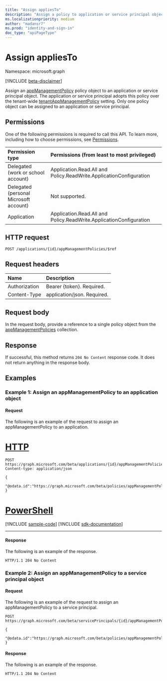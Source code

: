 ```yaml
---
title: "Assign appliesTo"
description: "Assign a policy to application or service principal object."
ms.localizationpriority: medium
author: "madansr7"
ms.prod: "identity-and-sign-in"
doc_type: "apiPageType"
---
```


# Assign appliesTo

Namespace: microsoft.graph

[!INCLUDE [beta-disclaimer](../../includes/beta-disclaimer.md)]

Assign an [appManagementPolicy](../resources/appManagementPolicy.md) policy object to an application or service principal object. The application or service principal adopts this policy over the tenant-wide [tenantAppManagementPolicy](../resources/tenantappmanagementpolicy.md) setting. Only one policy object can be assigned to an application or service principal.

## Permissions

One of the following permissions is required to call this API. To learn more, including how to choose permissions, see [Permissions](/graph/permissions-reference).

| Permission type                        | Permissions (from least to most privileged)                                                |
| :------------------------------------- | :--------------------------------------------------------- |
| Delegated (work or school account)     | Application.Read.All and Policy.ReadWrite.ApplicationConfiguration |
| Delegated (personal Microsoft account) | Not supported.                                             |
| Application                            | Application.Read.All and Policy.ReadWrite.ApplicationConfiguration |

## HTTP request

<!-- { "blockType": "ignored" } -->

```http
POST /applications/{id}/appManagementPolicies/$ref
```

## Request headers

| Name          | Description                 |
|:--------------|:----------------------------|
| Authorization | Bearer {token}. Required.   |
| Content-Type  | application/json. Required. |

## Request body

In the request body, provide a reference to a single policy object from the [appManagementPolicies](../resources/appmanagementpolicy.md) collection.

## Response

If successful, this method returns `204 No Content` response code. It does not return anything in the response body.

## Examples

### Example 1: Assign an appManagementPolicy to an application object

#### Request

The following is an example of the request to assign an appManagementPolicy to an application.


# [HTTP](#tab/http)
<!-- {
  "blockType": "request",
  "name": "ApplicationsAppManagementPolicies"
}-->

```msgraph-interactive
POST https://graph.microsoft.com/beta/applications/{id}/appManagementPolicies/$ref
Content-type: application/json

{
 "@odata.id":"https://graph.microsoft.com/beta/policies/appManagementPolicies/{id}"
}
```

# [PowerShell](#tab/powershell)
[!INCLUDE [sample-code](../includes/snippets/powershell/applicationsappmanagementpolicies-powershell-snippets.md)]
[!INCLUDE [sdk-documentation](../includes/snippets/snippets-sdk-documentation-link.md)]

---

#### Response


The following is an example of the response.

<!-- {
  "blockType": "response",
  "truncated": true
} -->

```http
HTTP/1.1 204 No Content
```

### Example 2: Assign an appManagementPolicy to a service principal object

#### Request

The following is an example of the request to assign an appManagementPolicy to a service principal.



<!-- {
  "blockType": "request",
  "name": "servicePrincipals_appManagementPolicy"
}-->

``` http
POST https://graph.microsoft.com/beta/servicePrincipals/{id}/appManagementPolicies/$ref

{
 "@odata.id":"https://graph.microsoft.com/beta/policies/appManagementPolicies/{id}"
}
```

#### Response

The following is an example of the response.

<!-- {
  "blockType": "response",
  "truncated": true
} -->

```http
HTTP/1.1 204 No Content
```

<!-- uuid: 16cd6b66-4b1a-43a1-adaf-3a886856ed98
2019-02-04 14:57:30 UTC -->
<!-- {
  "type": "#page.annotation",
  "description": "list resources for appManagementPolicies",
  "keywords": "",
  "section": "documentation",
  "tocPath": ""
}-->
